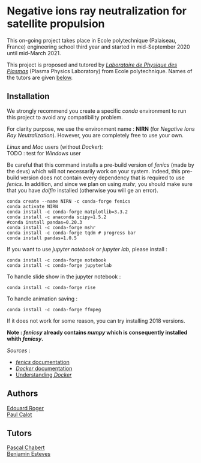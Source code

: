 # Negative ions ray neutralization for satellite propulsion

This on-going project takes place in Ecole polytechnique (Palaiseau, France) engineering school third year and started in mid-September 2020 until mid-March 2021.

This project is proposed and tutored by [*Laboratoire de Physique des Plasmas*](https://www.lpp.polytechnique.fr/?lang=fr) (Plasma Physics Laboratory) from Ecole polytechnique. Names of the tutors are given [below](#tutors).

## Installation

We strongly recommend you create a specific *conda* environment to run this project to avoid any compatibility problem.

For clarity purpose, we use the environment name : **NIRN** (for *Negative Ions Ray Neutralization*). However, you are completely free to use your own.

*Linux* and *Mac* users (without *Docker*):
<br>
TODO : test for *Windows* user

Be careful that this command installs a pre-build version of *fenics* (made by the devs) which will not necessarily work on your system. Indeed, this pre-build version does not contain every dependency that is required to use *fenics*. In addition, and since we plan on using *mshr*, you should make sure that you have *dolfin* installed (otherwise you will ge an error).
```shell
conda create --name NIRN -c conda-forge fenics
conda activate NIRN
conda install -c conda-forge matplotlib=3.3.2
conda install -c anaconda scipy=1.5.2 
#conda install pandas=0.20.3
conda install -c conda-forge mshr
conda install -c conda-forge tqdm # progress bar
conda install pandas=1.0.5 
```

If you want to use *jupyter notebook* or *jupyter lab*, please install : 
```shell
conda install -c conda-forge notebook
conda install -c conda-forge jupyterlab
```

To handle slide show in the jupyter notebook :
```shell
conda install -c conda-forge rise
```

To handle animation saving :
```shell
conda install -c conda-forge ffmpeg
```

If it does not work for some reason, you can try installing 2018 versions. 


**Note : *fenicsy* already contains *numpy* which is consequently installed whith *fenicsy*.**

*Sources* : 
* [*fenics* documentation](https://fenicsproject.org/documentation/)
* [*Docker* documentation](https://www.docker.com/)
* [Understanding *Docker*](http://www.science.smith.edu/dftwiki/index.php/Tutorial:_Docker_Anaconda_Python_--_1)

## Authors 

[Edouard Roger](https://www.linkedin.com/in/edouard-roger-a03536194/)
<br>
[Paul Calot](https://www.linkedin.com/in/paul-calot-43549814b/)

## Tutors <a name="tutors"></a>

[Pascal Chabert](https://www.lpp.polytechnique.fr/-Pascal-Chabert-128-?lang=fr)
<br>
[Benjamin Esteves](https://www.linkedin.com/in/benjamin-esteves-9a1234157/?originalSubdomain=fr)

